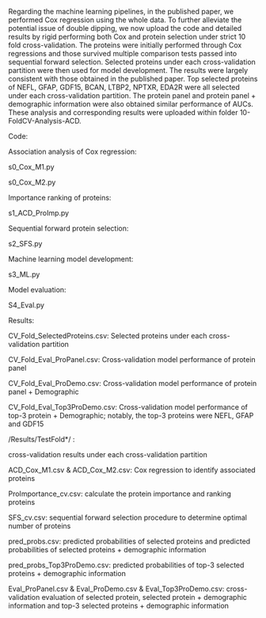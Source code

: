 Regarding the machine learning pipelines, in the published paper, we performed Cox regression using the whole data. To further alleviate the potential issue of double dipping, we now upload the code and detailed results by rigid performing both Cox and protein selection under strict 10 fold cross-validation. The proteins were initially performed through Cox regressions and those survived multiple comparison tests passed into sequential forward selection. Selected proteins under each cross-validation partition were then used for model development.
The results were largely consistent with those obtained in the published paper. Top selected proteins of NEFL, GFAP, GDF15, BCAN, LTBP2, NPTXR, EDA2R were all selected under each cross-validation partition. The protein panel and protein panel + demographic information were also obtained similar performance of AUCs.
These analysis and corresponding results were uploaded within folder 10-FoldCV-Analysis-ACD.

Code:

Association analysis of Cox regression:

s0_Cox_M1.py

s0_Cox_M2.py

Importance ranking  of proteins:

s1_ACD_ProImp.py

Sequential forward protein selection:

s2_SFS.py

Machine learning model development:

s3_ML.py

Model evaluation:

S4_Eval.py


Results:

CV_Fold_SelectedProteins.csv: Selected proteins under each cross-validation partition

CV_Fold_Eval_ProPanel.csv: Cross-validation model performance of protein panel

CV_Fold_Eval_ProDemo.csv: Cross-validation model performance of protein panel + Demographic

CV_Fold_Eval_Top3ProDemo.csv: Cross-validation model performance of top-3 protein + Demographic; notably, the top-3 proteins were NEFL, GFAP and GDF15


/Results/TestFold*/ : 

cross-validation results under each cross-validation partition

ACD_Cox_M1.csv & ACD_Cox_M2.csv: Cox regression to identify associated proteins

ProImportance_cv.csv: calculate the protein importance and ranking proteins

SFS_cv.csv: sequential forward selection procedure to determine optimal number of proteins

pred_probs.csv: predicted probabilities of selected proteins and predicted probabilities of selected proteins + demographic information

pred_probs_Top3ProDemo.csv: predicted probabilities of top-3 selected proteins + demographic information

Eval_ProPanel.csv & Eval_ProDemo.csv & Eval_Top3ProDemo.csv: cross-validation evaluation of selected protein, selected protein + demographic information and top-3 selected proteins + demographic information

